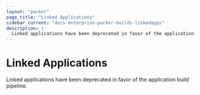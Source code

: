 ```yaml
---
layout: "packer"
page_title: "Linked Applications"
sidebar_current: "docs-enterprise-packer-builds-linkedapps"
description: |-
  Linked applications have been deprecated in favor of the application build pipeline. 
---
```


# Linked Applications

Linked applications have been deprecated in favor of the application build pipeline.
